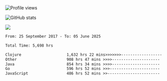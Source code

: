 ![Profile views](https://komarev.com/ghpvc/?username=liuchong)

![GitHub stats](https://github-readme-stats.vercel.app/api?username=liuchong&show_icons=true)

<img src="https://cr-skills-chart-widget.azurewebsites.net/api/api?username=liuchong&skills=Java,JavaScript,Python,Go,Rust,Zig&show-other-skills=true"/>

<!--START_SECTION:waka-->

```txt
From: 25 September 2017 - To: 05 June 2025

Total Time: 5,698 hrs

Clojure                    1,632 hrs 22 mins>>>>>>>------------------   28.65 %
Other                      908 hrs 47 mins >>>>---------------------   15.95 %
Java                       854 hrs 34 mins >>>>---------------------   15.00 %
Go                         596 hrs 52 mins >>>----------------------   10.48 %
JavaScript                 486 hrs 52 mins >>-----------------------   08.54 %
```

<!--END_SECTION:waka-->
